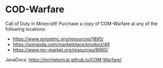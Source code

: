 # COD-Warfare

Call of Duty in Minecraft!
Purchase a copy of COM-Warfare at any of the following locations:
- https://www.spigotmc.org/resources/1895/
- https://songoda.com/marketplace/product/49
- https://www.mc-market.org/resources/8980/

JavaDocs: https://mrrhetorical.github.io/COM-Warfare/
